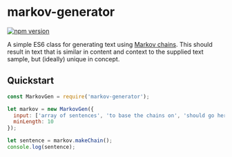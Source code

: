 # markov-generator

[![npm version](https://badge.fury.io/js/markov-generator.png)](https://badge.fury.io/js/markov-generator)

A simple ES6 class for generating text using [Markov chains](https://en.wikipedia.org/wiki/Markov_chain). This should result in text that is similar in content and context to the supplied text sample, but (ideally) unique in concept.

## Quickstart
```javascript
const MarkovGen = require('markov-generator');

let markov = new MarkovGen({
  input: ['array of sentences', 'to base the chains on', 'should go here'],
  minLength: 10
});

let sentence = markov.makeChain();
console.log(sentence);
```
